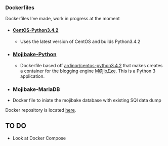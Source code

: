### Dockerfiles ###

Dockerfiles I've made, work in progress at the moment

* #### [CentOS-Python3.4.2](https://registry.hub.docker.com/u/ardinor/centos-python3.4.2/) ###

  * Uses the latest version of CentOS and builds Python3.4.2

* ### [Mojibake-Python](https://registry.hub.docker.com/u/ardinor/mojibake-python/) ###

  * Dockerfile based off [ardinor/centos-python3.4.2](https://registry.hub.docker.com/u/ardinor/centos-python3.4.2/) that makes creates a container for the blogging engine [MØjibДĸe](https://github.com/ardinor/mojibake). This is a Python 3 application.

* ### Mojibake-MariaDB ###

 * Docker file to iniate the mojibake database with existing SQl data dump

Docker repository is located [here](https://hub.docker.com/u/ardinor/).

TO DO
-------------------------
- Look at Docker Compose
